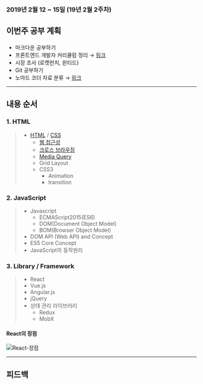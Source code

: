 ### 2019년 2월 12 ~ 15일 (19년 2월 2주차)

###

## 이번주 공부 계획

####

- 마크다운 공부하기
- 프론트엔드 개발자 커리큘럼 정리 → [링크](https://jbee.io/essay/for_junior_frontend_developer/#step-3)
- 시장 조사 (로켓펀치, 윈티드)
- Git 공부하기
- 노마드 코더 자료 분류 → [링크](https://academy.nomadcoders.co/)
---

## 내용 순서

### 1. HTML

>- [HTML](/19.02.12~15/19.02.12/learned_01_html.md) / [CSS](/19.02.12~15/19.02.12/learned_02_css.md)
>    - [웹 접근성](/19.02.12~15/19.02.12/learned_03_web_accessibility.md)
>    - [크로스 브라우징](/19.02.12~15/19.02.12/learned_04_cross_browsing.md)
>    - [Media Query](/19.02.12~15/19.02.12/learned_05_media_query.md)
>    - Grid Layout
>    - CSS3
>        - Animation
>        - transition

### 2. JavaScript

> - Javascript
>   - ECMAScript2015(ES6)
>   - DOM(Document Object Model)
>   - BOM(Browser Object Model)
> - DOM API (Web API) and Concept
> - ES5 Core Concept
> - JavaScript의 동작원리

### 3. Library / Framework

> - React
> - Vue.js
> - Angular.js
> - jQuery
> - 상태 관리 라이브러리
>   - Redux
>   - MobX

#### React의 장점

![React-장점](https://i.ibb.co/JHFxGZM/fsd.jpg)


---

## 피드백

